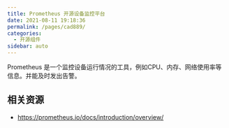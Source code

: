 ```yaml
---
title: Prometheus 开源设备监控平台
date: 2021-08-11 19:18:36
permalink: /pages/cad889/
categories:
  - 开源组件
sidebar: auto
---
```


Prometheus 是一个监控设备运行情况的工具，例如CPU、内存、网络使用率等信息。并能及时发出告警。

## 相关资源

- https://prometheus.io/docs/introduction/overview/
